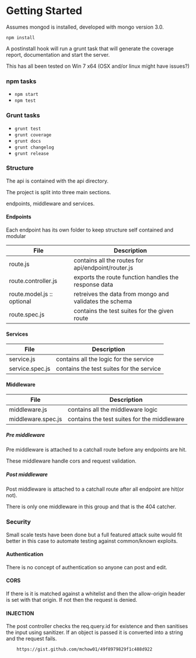# Getting Started

Assumes mongod is installed, developed with mongo version 3.0.

```
npm install
```

A postinstall hook will run a grunt task that will generate the coverage report, documentation and start the server.

This has all been tested on Win 7 x64 (OSX and/or linux might have issues?)

### npm tasks

- ```npm start```
- ```npm test```

### Grunt tasks

- ```grunt test```
- ```grunt coverage```
- ```grunt docs```
- ```grunt changelog```
- ```grunt release```

### Structure

The api is contained with the api directory.

The project is split into three main sections.

endpoints, middleware and services.

#### Endpoints

Each endpoint has its own folder to keep structure self contained and modular

| File | Description |
|--------|--------|
|  route.js        |  contains all the routes for api/endpoint/router.js     |
|  route.controller.js        |  exports the route function handles the response data    |
|  route.model.js :: optional       |  retreives the data from mongo and validates the schema    |
|  route.spec.js        |  contains the test suites for the given route   |

#### Services


| File | Description |
|--------|--------|
|  service.js        |  contains all the logic for the service     |
|  service.spec.js        |  contains the test suites for the service  |


#### Middleware


| File | Description |
|--------|--------|
|  middleware.js        |  contains all the middleware logic    |
|  middleware.spec.js        |  contains the test suites for the middleware  |

##### Pre middleware

Pre middleware is attached to a catchall route before any endpoints are hit.

These middleware handle cors and request validation.

##### Post middleware

Post middleware is attached to a catchall route after all endpoint are hit(or not).

There is only one middleware in this group and that is the 404 catcher.

### Security

Small scale tests have been done but a full featured attack suite would fit better in this case to automate testing against common/known exploits.

#### Authentication
There is no concept of authentication so anyone can post and edit.

#### CORS
If there is it is matched against a whitelist and then the allow-origin header is set with that origin. If not then the request is denied.

#### INJECTION
The post controller checks the req.query.id for existence and then sanitises the input using sanitizer. If an object is passed it is converted into a string and the request fails.

```
	https://gist.github.com/mchow01/49f8979829f1c488d922
```